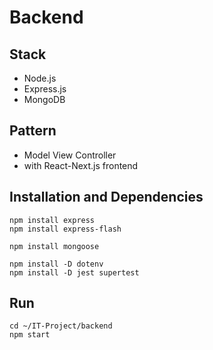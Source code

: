 # Backend
## Stack
- Node.js
- Express.js
- MongoDB

## Pattern
- Model View Controller 
- with React-Next.js frontend

## Installation and Dependencies
```
npm install express
npm install express-flash

npm install mongoose

npm install -D dotenv
npm install -D jest supertest
```

## Run
```
cd ~/IT-Project/backend
npm start
```
